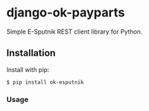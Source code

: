 # django-ok-payparts

Simple E-Sputnik REST client library for Python.

## Installation

Install with pip:

```shell
$ pip install ok-esputnik
```

### Usage

